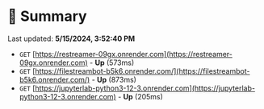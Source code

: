 # 📖 Summary
Last updated: **5/15/2024, 3:52:40 PM**

- `GET` [https://restreamer-09gx.onrender.com](https://restreamer-09gx.onrender.com) - **Up** (573ms)
- `GET` [https://filestreambot-b5k6.onrender.com/](https://filestreambot-b5k6.onrender.com/) - **Up** (873ms)
- `GET` [https://jupyterlab-python3-12-3.onrender.com](https://jupyterlab-python3-12-3.onrender.com) - **Up** (205ms)
